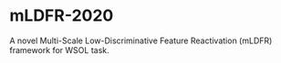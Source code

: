# mLDFR-2020
A novel Multi-Scale Low-Discriminative Feature Reactivation (mLDFR) framework for WSOL task.
